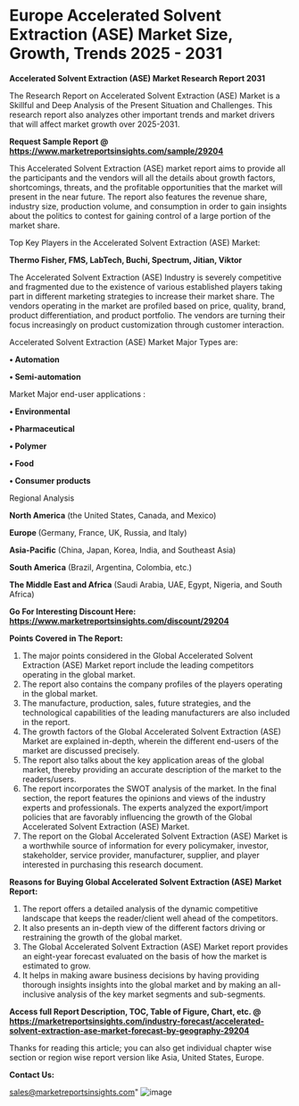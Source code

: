 # Europe Accelerated Solvent Extraction (ASE) Market Size, Growth, Trends 2025 - 2031

<strong>Accelerated Solvent Extraction (ASE) Market Research Report 2031</strong>

The Research Report on Accelerated Solvent Extraction (ASE) Market is a Skillful and Deep Analysis of the Present Situation and Challenges. This research report also analyzes other important trends and market drivers that will affect market growth over 2025-2031.

<strong>Request Sample Report @ <a href=https://www.marketreportsinsights.com/sample/29204>https://www.marketreportsinsights.com/sample/29204</a></strong>

This Accelerated Solvent Extraction (ASE) market report aims to provide all the participants and the vendors will all the details about growth factors, shortcomings, threats, and the profitable opportunities that the market will present in the near future. The report also features the revenue share, industry size, production volume, and consumption in order to gain insights about the politics to contest for gaining control of a large portion of the market share.

Top Key Players in the Accelerated Solvent Extraction (ASE) Market:

<strong>Thermo Fisher, FMS, LabTech, Buchi, Spectrum, Jitian, Viktor</strong>

The Accelerated Solvent Extraction (ASE) Industry is severely competitive and fragmented due to the existence of various established players taking part in different marketing strategies to increase their market share. The vendors operating in the market are profiled based on price, quality, brand, product differentiation, and product portfolio. The vendors are turning their focus increasingly on product customization through customer interaction.

Accelerated Solvent Extraction (ASE) Market Major Types are:

<strong>• Automation

• Semi-automation</strong>

Market Major end-user applications :

<strong>• Environmental

• Pharmaceutical

• Polymer

• Food

• Consumer products</strong>

Regional Analysis

</u><strong><b>North America</b></strong> (the United States, Canada, and Mexico)

<strong><b>Europe </b></strong>(Germany, France, UK, Russia, and Italy)

<strong><b>Asia-Pacific</b></strong> (China, Japan, Korea, India, and Southeast Asia)

<strong><b>South America</b></strong> (Brazil, Argentina, Colombia, etc.)

<strong><b>The Middle East and Africa</b></strong> (Saudi Arabia, UAE, Egypt, Nigeria, and South Africa)

<strong>Go For Interesting Discount Here: <a href=https://www.marketreportsinsights.com/discount/29204>https://www.marketreportsinsights.com/discount/29204</a></strong>

<strong>Points Covered in The Report:</strong>
<ol>
  <li>The major points considered in the Global Accelerated Solvent Extraction (ASE) Market report include the leading competitors operating in the global market.</li>
  <li>The report also contains the company profiles of the players operating in the global market.</li>
  <li>The manufacture, production, sales, future strategies, and the technological capabilities of the leading manufacturers are also included in the report.</li>
  <li>The growth factors of the Global Accelerated Solvent Extraction (ASE) Market are explained in-depth, wherein the different end-users of the market are discussed precisely.</li>
  <li>The report also talks about the key application areas of the global market, thereby providing an accurate description of the market to the readers/users.</li>
  <li>The report incorporates the SWOT analysis of the market. In the final section, the report features the opinions and views of the industry experts and professionals. The experts analyzed the export/import policies that are favorably influencing the growth of the Global Accelerated Solvent Extraction (ASE) Market.</li>
  <li>The report on the Global Accelerated Solvent Extraction (ASE) Market is a worthwhile source of information for every policymaker, investor, stakeholder, service provider, manufacturer, supplier, and player interested in purchasing this research document.</li>
</ol>
<strong>Reasons for Buying Global Accelerated Solvent Extraction (ASE) Market Report:</strong>

<ol>
  <li>The report offers a detailed analysis of the dynamic competitive landscape that keeps the reader/client well ahead of the competitors.</li>
  <li>It also presents an in-depth view of the different factors driving or restraining the growth of the global market.</li>
  <li>The Global Accelerated Solvent Extraction (ASE) Market report provides an eight-year forecast evaluated on the basis of how the market is estimated to grow.</li>
  <li>It helps in making aware business decisions by having providing thorough insights insights into the global market and by making an all-inclusive analysis of the key market segments and sub-segments.</li>
</ol>
<strong>Access full Report Description, TOC, Table of Figure, Chart, etc. @ <a href=https://marketreportsinsights.com/industry-forecast/accelerated-solvent-extraction-ase-market-forecast-by-geography-29204>https://marketreportsinsights.com/industry-forecast/accelerated-solvent-extraction-ase-market-forecast-by-geography-29204</a></strong>


Thanks for reading this article; you can also get individual chapter wise section or region wise report version like Asia, United States, Europe.

<strong>Contact Us:</strong>

sales@marketreportsinsights.com"
![image](https://github.com/user-attachments/assets/026d0989-7cad-4cf7-90a7-6813c0541e3f)
